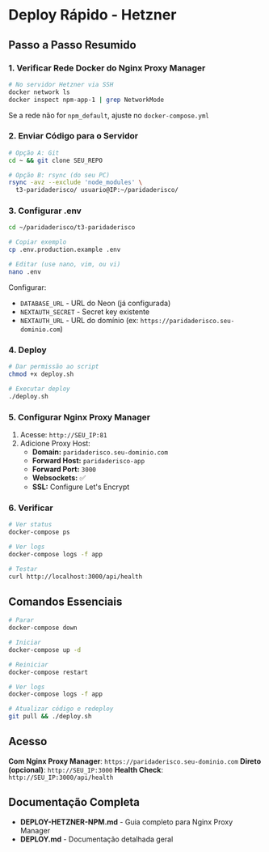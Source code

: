# Deploy Rápido - Hetzner

## Passo a Passo Resumido

### 1. Verificar Rede Docker do Nginx Proxy Manager

```bash
# No servidor Hetzner via SSH
docker network ls
docker inspect npm-app-1 | grep NetworkMode
```

Se a rede não for `npm_default`, ajuste no `docker-compose.yml`

### 2. Enviar Código para o Servidor

```bash
# Opção A: Git
cd ~ && git clone SEU_REPO

# Opção B: rsync (do seu PC)
rsync -avz --exclude 'node_modules' \
  t3-paridaderisco/ usuario@IP:~/paridaderisco/
```

### 3. Configurar .env

```bash
cd ~/paridaderisco/t3-paridaderisco

# Copiar exemplo
cp .env.production.example .env

# Editar (use nano, vim, ou vi)
nano .env
```

Configurar:
- `DATABASE_URL` - URL do Neon (já configurada)
- `NEXTAUTH_SECRET` - Secret key existente
- `NEXTAUTH_URL` - URL do domínio (ex: `https://paridaderisco.seu-dominio.com`)

### 4. Deploy

```bash
# Dar permissão ao script
chmod +x deploy.sh

# Executar deploy
./deploy.sh
```

### 5. Configurar Nginx Proxy Manager

1. Acesse: `http://SEU_IP:81`
2. Adicione Proxy Host:
   - **Domain:** `paridaderisco.seu-dominio.com`
   - **Forward Host:** `paridaderisco-app`
   - **Forward Port:** `3000`
   - **Websockets:** ✅
   - **SSL:** Configure Let's Encrypt

### 6. Verificar

```bash
# Ver status
docker-compose ps

# Ver logs
docker-compose logs -f app

# Testar
curl http://localhost:3000/api/health
```

## Comandos Essenciais

```bash
# Parar
docker-compose down

# Iniciar
docker-compose up -d

# Reiniciar
docker-compose restart

# Ver logs
docker-compose logs -f app

# Atualizar código e redeploy
git pull && ./deploy.sh
```

## Acesso

**Com Nginx Proxy Manager**: `https://paridaderisco.seu-dominio.com`
**Direto (opcional)**: `http://SEU_IP:3000`
**Health Check**: `http://SEU_IP:3000/api/health`

## Documentação Completa

- **DEPLOY-HETZNER-NPM.md** - Guia completo para Nginx Proxy Manager
- **DEPLOY.md** - Documentação detalhada geral
